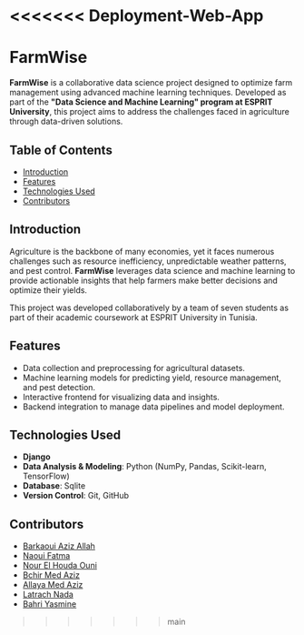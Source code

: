 <<<<<<< Deployment-Web-App
=======
# FarmWise

**FarmWise** is a collaborative data science project designed to optimize farm management using advanced machine learning techniques. Developed as part of the **"Data Science and Machine Learning" program at ESPRIT University**, this project aims to address the challenges faced in agriculture through data-driven solutions.

## Table of Contents
- [Introduction](#introduction)
- [Features](#features)
- [Technologies Used](#technologies-used)
- [Contributors](#contributors)


## Introduction
Agriculture is the backbone of many economies, yet it faces numerous challenges such as resource inefficiency, unpredictable weather patterns, and pest control. **FarmWise** leverages data science and machine learning to provide actionable insights that help farmers make better decisions and optimize their yields.

This project was developed collaboratively by a team of seven students as part of their academic coursework at ESPRIT University in Tunisia.

## Features
- Data collection and preprocessing for agricultural datasets.
- Machine learning models for predicting yield, resource management, and pest detection.
- Interactive frontend for visualizing data and insights.
- Backend integration to manage data pipelines and model deployment.

## Technologies Used
- **Django** 
- **Data Analysis & Modeling**: Python (NumPy, Pandas, Scikit-learn, TensorFlow)  
- **Database**: Sqlite 
- **Version Control**: Git, GitHub

## Contributors

- [Barkaoui Aziz Allah](https://github.com/Aziz7905)
- [Naoui Fatma](https://github.com/Fatma-Naoui) 
- [Nour El Houda Ouni](https://github.com/nourouni)  
- [Bchir Med Aziz](https://github.com/MedAzBc)  
- [Allaya Med Aziz](https://github.com/aziz877)  
- [Latrach Nada](https://github.com/nadapianist)
- [Bahri Yasmine](https://github.com/Bahriyasmine) 
>>>>>>> main

